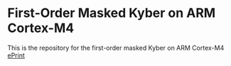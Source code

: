 # First-Order Masked Kyber on ARM Cortex-M4
This is the repository for the first-order masked Kyber on ARM Cortex-M4 [ePrint](https://eprint.iacr.org/2022/058)
